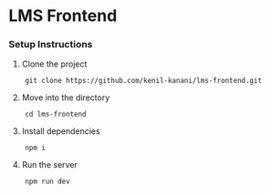 # LMS Frontend

### Setup Instructions

1. Clone the project
```
    git clone https://github.com/kenil-kanani/lms-frontend.git
```

2. Move into the directory
```
    cd lms-frontend
```

3. Install dependencies
```
    npm i
```

4. Run the server
```
    npm run dev
```

